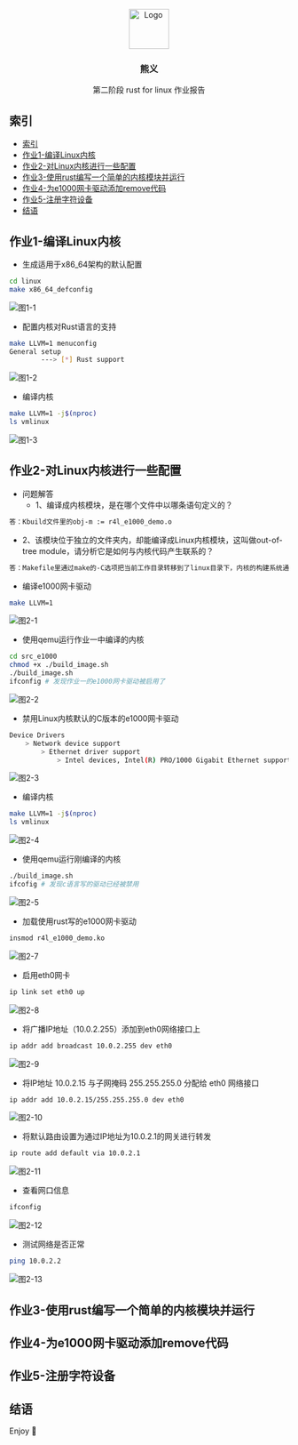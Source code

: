 <p align="center">
  <a href="https://example.com/">
    <img src=".imgs/head.png" alt="Logo" width=72 height=72>
  </a>

  <h3 align="center">熊义</h3>

  <p align="center">
    第二阶段 rust for linux 作业报告
    <br>
</p>


## 索引

- [索引](#索引)
- [作业1-编译Linux内核](#作业1-编译linux内核)
- [作业2-对Linux内核进行一些配置](#作业2-对linux内核进行一些配置)
- [作业3-使用rust编写一个简单的内核模块并运行](#作业3-使用rust编写一个简单的内核模块并运行)
- [作业4-为e1000网卡驱动添加remove代码](#作业4-为e1000网卡驱动添加remove代码)
- [作业5-注册字符设备](#作业5-注册字符设备)
- [结语](#结语)


## 作业1-编译Linux内核

- 生成适用于x86_64架构的默认配置

```bash
cd linux
make x86_64_defconfig
```
![图1-1](.imgs/task1/1.png "生成适用于x86_64架构的默认配置")
- 配置内核对Rust语言的支持

```bash
make LLVM=1 menuconfig
General setup
        ---> [*] Rust support
```
![图1-2](.imgs/task1/2.png "配置内核对Rust语言的支持")

- 编译内核

```bash
make LLVM=1 -j$(nproc)
ls vmlinux
```
![图1-3](.imgs/task1/3.png "编译内核")

## 作业2-对Linux内核进行一些配置
+ 问题解答
  + 1、编译成内核模块，是在哪个文件中以哪条语句定义的？

```bash
答：Kbuild文件里的obj-m := r4l_e1000_demo.o
```
  + 2、该模块位于独立的文件夹内，却能编译成Linux内核模块，这叫做out-of-tree module，请分析它是如何与内核代码产生联系的？

```bash
答：Makefile里通过make的-C选项把当前工作目录转移到了linux目录下，内核的构建系统通过M=$$PWD 来定位独立模块的源代码，从而实现驱动的编译
```

- 编译e1000网卡驱动

```bash
make LLVM=1
```
![图2-1](.imgs/task2/1.png "编译e1000网卡驱动")

- 使用qemu运行作业一中编译的内核

```bash
cd src_e1000
chmod +x ./build_image.sh
./build_image.sh
ifconfig # 发现作业一的e1000网卡驱动被启用了
```
![图2-2](.imgs/task2/2.png "使用qemu运行作业一中编译的内核")

- 禁用Linux内核默认的C版本的e1000网卡驱动

```bash
Device Drivers 
    > Network device support
        > Ethernet driver support
            > Intel devices, Intel(R) PRO/1000 Gigabit Ethernet support
```
![图2-3](.imgs/task2/3.png "禁用Linux内核默认的C版本的e1000网卡驱动")


- 编译内核

```bash
make LLVM=1 -j$(nproc)
ls vmlinux
```
![图2-4](.imgs/task2/4.png "编译内核")

- 使用qemu运行刚编译的内核

```bash
./build_image.sh
ifcofig # 发现c语言写的驱动已经被禁用
```
![图2-5](.imgs/task2/5.png "使用qemu运行刚编译的内核")


- 加载使用rust写的e1000网卡驱动

```bash
insmod r4l_e1000_demo.ko
```
![图2-7](.imgs/task2/7.png "加载使用rust写的e1000网卡驱动")

- 启用eth0网卡

```bash
ip link set eth0 up
```
![图2-8](.imgs/task2/8.png "启用eth0网卡")

- 将广播IP地址（10.0.2.255）添加到eth0网络接口上

```bash
ip addr add broadcast 10.0.2.255 dev eth0
```
![图2-9](.imgs/task2/9.png "将广播IP地址（10.0.2.255）添加到eth0网络接口上")

- 将IP地址 10.0.2.15 与子网掩码 255.255.255.0 分配给 eth0 网络接口

```bash
ip addr add 10.0.2.15/255.255.255.0 dev eth0
```
![图2-10](.imgs/task2/10.png "将IP地址 10.0.2.15 与子网掩码 255.255.255.0 分配给 eth0 网络接口")

- 将默认路由设置为通过IP地址为10.0.2.1的网关进行转发

```bash
ip route add default via 10.0.2.1
```
![图2-11](.imgs/task2/11.png "将默认路由设置为通过IP地址为10.0.2.1的网关进行转发")

- 查看网口信息

```bash
ifconfig
```
![图2-12](.imgs/task2/12.png "查看网卡情况")

- 测试网络是否正常

```bash
ping 10.0.2.2
```
![图2-13](.imgs/task2/13.png "测试网络是否正常")

## 作业3-使用rust编写一个简单的内核模块并运行


## 作业4-为e1000网卡驱动添加remove代码


## 作业5-注册字符设备


## 结语
Enjoy :metal: